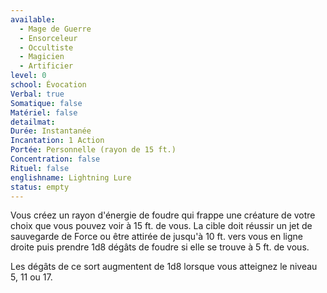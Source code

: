 ```yaml
---
available:
  - Mage de Guerre
  - Ensorceleur
  - Occultiste
  - Magicien
  - Artificier
level: 0
school: Évocation
Verbal: true
Somatique: false
Matériel: false
detailmat:
Durée: Instantanée
Incantation: 1 Action
Portée: Personnelle (rayon de 15 ft.)
Concentration: false
Rituel: false
englishname: Lightning Lure
status: empty
---
```

Vous créez un rayon d'énergie de foudre qui frappe une créature de votre choix que vous pouvez voir à 15 ft. de vous. La cible doit réussir un jet de sauvegarde de Force ou être attirée de jusqu'à 10 ft. vers vous en ligne droite puis prendre 1d8 dégâts de foudre si elle se trouve à 5 ft. de vous.

Les dégâts de ce sort augmentent de 1d8 lorsque vous atteignez le niveau 5, 11 ou 17.
